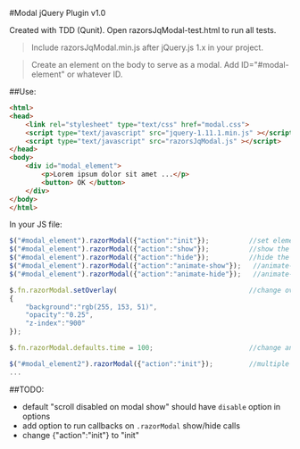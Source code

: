 #Modal jQuery Plugin  v1.0

Created with TDD (Qunit). Open razorsJqModal-test.html to run all tests.

>Include razorsJqModal.min.js after jQuery.js 1.x in your project.

>Create an element on the body to serve as a modal. Add ID="#modal-element" or whatever ID.

##Use:
```html
<html>
<head>
	<link rel="stylesheet" type="text/css" href="modal.css">
	<script type="text/javascript" src="jquery-1.11.1.min.js" ></script>
	<script type="text/javascript" src="razorsJqModal.js" ></script>
</head>
<body>
	<div id="modal_element">
		<p>Lorem ipsum dolor sit amet ...</p>
		<button> OK </button>
	</div>
</body>
</html>
```

In your JS file:
``` javascript
$("#modal_element").razorModal({"action":"init"});    		//set element as a modal;
$("#modal_element").razorModal({"action":"show"});  		//show the modal element when you need it
$("#modal_element").razorModal({"action":"hide"});  		//hide the modal element when you need to
$("#modal_element").razorModal({"action":"animate-show"});   //animate-show the modal element when you need it
$("#modal_element").razorModal({"action":"animate-hide"});   //animate-hide the modal element when you need to

$.fn.razorModal.setOverlay(									//change overlay CSS settings
{
	"background":"rgb(255, 153, 51)",
	"opacity":"0.25",
	"z-index":"900"
});

$.fn.razorModal.defaults.time = 100;						//change animation-show/hide time

$("#modal_element2").razorModal({"action":"init"});    		//multiple modals can be added
...
```

##TODO: 
- default "scroll disabled on modal show" should have `disable` option in options
- add option to run callbacks on `.razorModal` show/hide calls
- change {"action":"init"} to "init"


